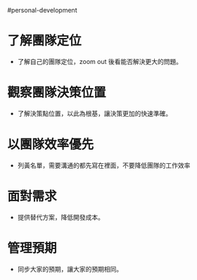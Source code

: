 #personal-development 

# 了解團隊定位
- 了解自己的團隊定位，zoom out 後看能否解決更大的問題。

# 觀察團隊決策位置
- 了解決策點位置，以此為根基，讓決策更加的快速準確。

# 以團隊效率優先
-   列黃名單，需要溝通的都先寫在裡面，不要降低團隊的工作效率

# 面對需求
- 提供替代方案，降低開發成本。

# 管理預期
- 同步大家的預期，讓大家的預期相同。

